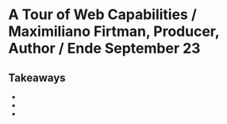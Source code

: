 # A Tour of Web Capabilities / Maximiliano Firtman, Producer, Author / Ende September 23

## Takeaways

+
+
+

